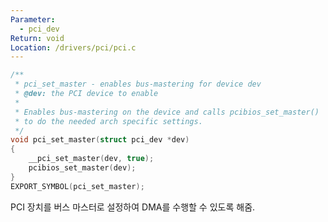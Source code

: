 ```yaml
---
Parameter:
  - pci_dev
Return: void
Location: /drivers/pci/pci.c
---
```


```c title=pci_set_master()
/**
 * pci_set_master - enables bus-mastering for device dev
 * @dev: the PCI device to enable
 *
 * Enables bus-mastering on the device and calls pcibios_set_master()
 * to do the needed arch specific settings.
 */
void pci_set_master(struct pci_dev *dev)
{
	__pci_set_master(dev, true);
	pcibios_set_master(dev);
}
EXPORT_SYMBOL(pci_set_master);
```

PCI 장치를 버스 마스터로 설정하여 DMA를 수행할 수 있도록 해줌.